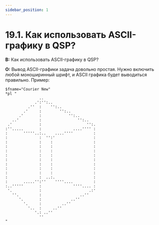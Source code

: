 ```yaml
---
sidebar_position: 1
---
```


# 19.1. Как использовать ASCII-графику в QSP?
<!-- [:faq_19_01] -->
**В:** Как использовать ASCII-графику в QSP?

**О:**
Вывод ASCII-графики задача довольно простая. Нужно включить любой моноширинный шрифт, и ASCII графика будет выводиться правильно. Пример:
```qsp
$fname="Courier New"
*pl "
               ..
             .':'':..
          .''  :    '':..
        .'     :        '':..
      .'       :            '':..
   ..'         :                '':..
 .'            :                    '':.
:''.....       :              ....'''' :
:       '''''..:..    ....''''         :
:              :  '':'                 :
:              :    :                  :
:              :    :                  :
:              :    :                  :
:              :    :                  :
:              :    :                  :
:              :    :                  :
:              :    :                  :
:              :    :                  :
:              :  ..:.                 :
:       .....'':''    ''''....         :
:..'''''       :              ''''.... :
 '.            :                     .:'
   ''.         :                 ..''
      '.       :             ..''
        '.     :         ..''
          '..  :     ..''
             '.: ..''
               ''
"
```
